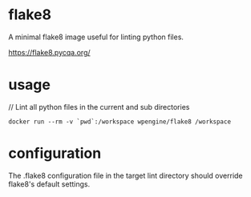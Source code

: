 # flake8

A minimal flake8 image useful for linting python files.

https://flake8.pycqa.org/

usage
=====

// Lint all python files in the current and sub directories

```
docker run --rm -v `pwd`:/workspace wpengine/flake8 /workspace
```

configuration
=============

The .flake8 configuration file in the target lint directory should override flake8's default settings.
